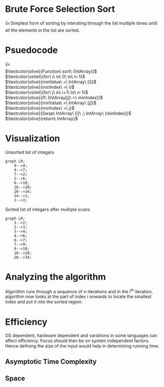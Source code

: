 # Brute Force Selection Sort
:+1: Simplest form of sorting by interating through the list multiple times until all the elements in the list are sorted.

# Psuedocode

:+1: <br />
 $\textcolor{olive}{Function\ sort\ (IntArray)}$ <br />
 $\textcolor{violet}{for\ i\ in\ 0\ to\ n-1}$ <br />
 $\textcolor{olive}{minValue\ =\ IntArray\ [i]}$ <br />
 $\textcolor{olive}{minIndex\ =\ i}$ <br />
 $\textcolor{violet}{for\ j\ in\ i+1\ to\ n-1}$ <br />
 $\textcolor{olive}{if\ (IntArray[j]\ <\ minIndex)}$ <br />
 $\textcolor{olive}{minValue\ =\ IntArray\ [j]}$ <br />
 $\textcolor{olive}{minIndex\ =\ j}$ <br />
 $\textcolor{olive}{Swap\ IntArray\ [i]\ ,\ IntArray\ [minIndex]}$ <br />
 $\textcolor{olive}{return\ IntArray}$ <br />
 
 # Visualization
 
 
Unsorted list of integers

```mermaid
graph LR;
    9-->4;
    4-->7;
    7-->2;
    2-->6;
    6-->10;
    10-->20;
    20-->34;
    34-->1;
    1-->3;
```

Sorted list of integers after multiple scans

```mermaid
graph LR;
    1-->2;
    2-->3;
    3-->4;
    4-->6;
    6-->7;
    7-->9;
    9-->10;
    10-->20;
    20-->34;
```


# Analyzing the algorithm
Algorithm runs through a sequence of n-iterations and in the i<sup>th</sup> iteration, algorithm now looks at the part of index i onwards to locate the smallest index and put it into the sorted region.
# Efficiency
OS dependent, hardware dependent and variations in some languages can affect efficiency. Focus should  then be on system independent factors. Hence defining the size of the input would help in determining running time.
## Asymptotic Time Complexity


## Space

